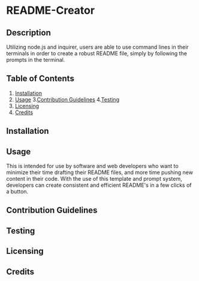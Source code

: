 # README-Creator

## Description
Utilizing node.js and inquirer, users are able to use command lines in their terminals in order to create a robust README file, simply by following the prompts in the terminal. 

## Table of Contents
1. [Installation](#Installation)
2. [Usage](#Usage)
3.[Contribution Guidelines](#Contribution-Guidelines)
4.[Testing](#Testing)
5. [Licensing](#Licensing)
6. [Credits](#Credits)

## Installation


## Usage
This is intended for use by software and web developers who want to minimize their time drafting their README files, and more time pushing new content in their code. With the use of this template and prompt system, developers can create consistent and efficient README's in a few clicks of a button. 

## Contribution Guidelines

## Testing

## Licensing

## Credits
